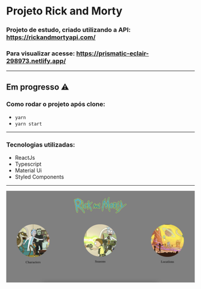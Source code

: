 # Projeto Rick and Morty

### Projeto de estudo, criado utilizando a API: https://rickandmortyapi.com/

### Para visualizar acesse: https://prismatic-eclair-298973.netlify.app/

---

## Em progresso ⚠️

### Como rodar o projeto após clone:

- `yarn`
- `yarn start`

---

### Tecnologias utilizadas:

- ReactJs
- Typescript
- Material Ui
- Styled Components

---

<img src="src/archives/home.png">
